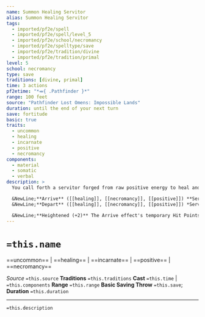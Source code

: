 ```yaml
---
name: Summon Healing Servitor
alias: Summon Healing Servitor
tags:
  - imported/pf2e/spell
  - imported/pf2e/spell/level_5
  - imported/pf2e/school/necromancy
  - imported/pf2e/spelltype/save
  - imported/pf2e/tradition/divine
  - imported/pf2e/tradition/primal
level: 5
school: necromancy
type: save
traditions: [divine, primal]
time: 3 actions
pf2etime: "*⬽{ .Pathfinder }*"
range: 100 feet
source: "Pathfinder Lost Omens: Impossible Lands"
duration: until the end of your next turn
save: fortitude
basic: true
traits:
  - uncommon
  - healing
  - incarnate
  - positive
  - necromancy
components:
  - material
  - somatic
  - verbal
description: >
  You call forth a servitor forged from raw positive energy to heal and bolster your allies. The servitor occupies the space of a Huge creature and has a speed of 60 feet.

  &NewLine;**Arrive** ([[healing]], [[necromancy]], [[positive]]) **Servitor's Protection** The servitor appears in a flash of light, moving from ally to ally and granting them a temporary reprieve. All allies within 20 feet of the Servitor gain 20 temporary Hit Points until the servitor departs.
  &NewLine;**Depart** ([[healing]], [[necromancy]], [[positive]]) *Servitor's Blessing* The servitor disappears in a 30‑foot emanation of positive energy. All willing living creatures within heal 3d8 Hit Points. All undead within take that much damage, with a basic Fortitude save.

  &NewLine;**Heightened (+2)** The Arrive effect's temporary Hit Points increase by 8, and the Depart effect's healing and damage to undead increase by 1d8.
---
```

# `=this.name`
==uncommon== | ==healing== | ==incarnate== | ==positive== | ==necromancy==

*Source* `=this.source`
**Traditions** `=this.traditions`
**Cast** `=this.time` | `=this.components`
**Range** `=this.range`
**Basic Saving Throw** `=this.save`; **Duration** `=this.duration`

***
`=this.description`